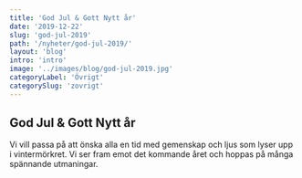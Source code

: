 ```yaml
---
title: 'God Jul & Gott Nytt år'
date: '2019-12-22'
slug: 'god-jul-2019'
path: '/nyheter/god-jul-2019/'
layout: 'blog'
intro: 'intro'
image: '../images/blog/god-jul-2019.jpg'
categoryLabel: 'Övrigt'
categorySlug: 'zovrigt'
---
```


## God Jul & Gott Nytt år

Vi vill passa på att önska alla en tid med gemenskap och ljus som lyser upp i vintermörkret. Vi ser fram emot det kommande året och hoppas på många spännande utmaningar.
